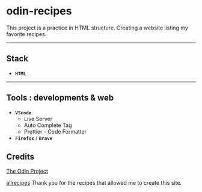 # odin-recipes

This project is a practice in HTML structure.
Creating a website listing my favorite recipes.

---

## Stack

- **`HTML`**

---

## Tools : developments & web

- **`VScode`**
  - Live Server
  - Auto Complete Tag
  - Prettier - Code Formatter
- **`Firefox`** / **`Brave`**

## Credits

[The Odin Project](https://www.theodinproject.com)

[allrecipes](https://www.allrecipes.com/) Thank you for the recipes that allowed me to create this site.
